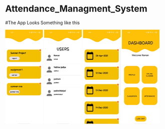 # Attendance_Managment_System
#The App Looks Something like this

<img src="/Assets/Scrrenshot_1.jpeg" width="120" height="300">
<img src="/Assets/Scrrenshot_2.jpeg" width="120" height="300">
<img src="/Assets/Scrrenshot_3.jpeg" width="120" height="300">
<img src="/Assets/Scrrenshot_4.jpeg" width="120" height="300">
